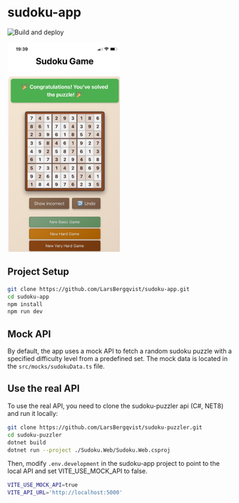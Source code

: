 # sudoku-app

![Build and deploy](https://github.com/larsbergqvist/sudoku-app/actions/workflows/deploy.yml/badge.svg)

<img src="https://github.com/LarsBergqvist/sudoku-app/blob/main/screenshot1.jpeg" alt="App screenshot" style="width:50%; height:auto;">

## Project Setup
```bash
git clone https://github.com/LarsBergqvist/sudoku-app.git
cd sudoku-app
npm install
npm run dev
```

## Mock API

By default, the app uses a mock API to fetch a random sudoku puzzle with a specified difficulty level from a predefined set. The mock data is located in the `src/mocks/sudokuData.ts` file.

## Use the real API

To use the real API, you need to clone the sudoku-puzzler api (C#, NET8) and run it locally:

```bash
git clone https://github.com/LarsBergqvist/sudoku-puzzler.git
cd sudoku-puzzler
dotnet build
dotnet run --project ./Sudoku.Web/Sudoku.Web.csproj
```

Then, modify `.env.development` in the sudoku-app project to point to the local API and set VITE_USE_MOCK_API to false.

```bash
VITE_USE_MOCK_API=true
VITE_API_URL='http://localhost:5000'
```






